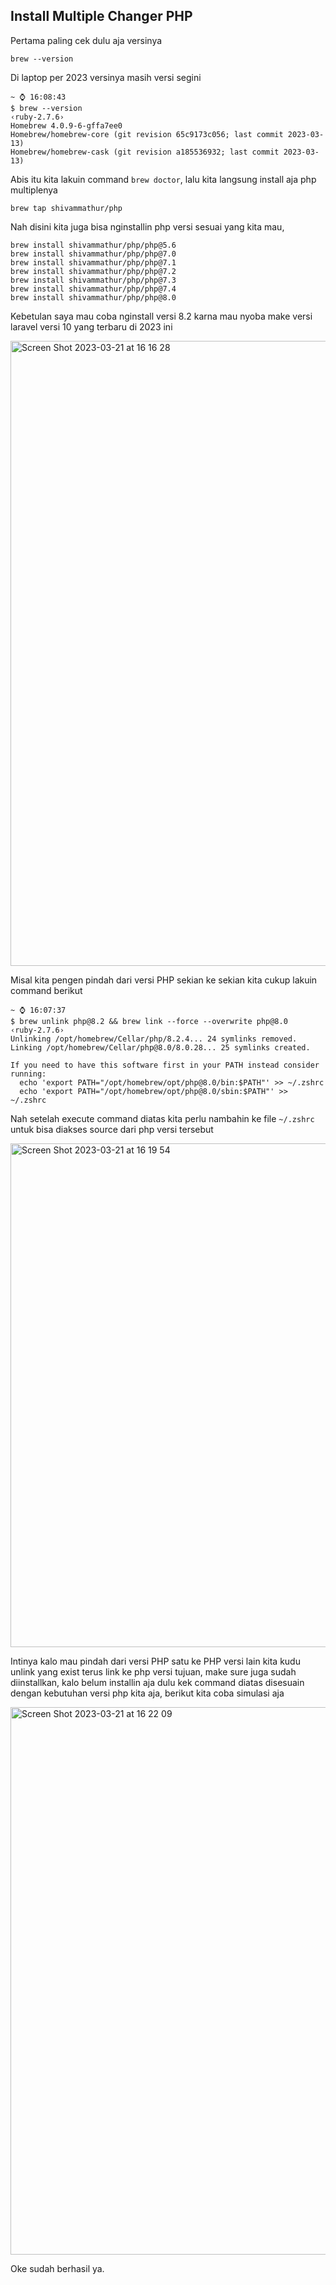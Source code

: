 ## Install Multiple Changer PHP
Pertama paling cek dulu aja versinya

`brew --version`

Di laptop per 2023 versinya masih versi segini

```shell
~ ⌚ 16:08:43
$ brew --version                                                                                           ‹ruby-2.7.6›
Homebrew 4.0.9-6-gffa7ee0
Homebrew/homebrew-core (git revision 65c9173c056; last commit 2023-03-13)
Homebrew/homebrew-cask (git revision a185536932; last commit 2023-03-13)
```

Abis itu kita lakuin command `brew doctor`, lalu kita langsung install aja php multiplenya

```shell
brew tap shivammathur/php
```

Nah disini kita juga bisa nginstallin php versi sesuai yang kita mau, 

```shell
brew install shivammathur/php/php@5.6
brew install shivammathur/php/php@7.0
brew install shivammathur/php/php@7.1
brew install shivammathur/php/php@7.2
brew install shivammathur/php/php@7.3
brew install shivammathur/php/php@7.4
brew install shivammathur/php/php@8.0
```

Kebetulan saya mau coba nginstall versi 8.2 karna mau nyoba make versi laravel versi 10 yang terbaru di 2023 ini

<img width="1000" alt="Screen Shot 2023-03-21 at 16 16 28" src="https://user-images.githubusercontent.com/98740335/226562752-041c0a8b-5c7d-4b31-b5f2-f1333bbcf26b.png">

Misal kita pengen pindah dari versi PHP sekian ke sekian kita cukup lakuin command berikut

```shell
~ ⌚ 16:07:37
$ brew unlink php@8.2 && brew link --force --overwrite php@8.0                                             ‹ruby-2.7.6›
Unlinking /opt/homebrew/Cellar/php/8.2.4... 24 symlinks removed.
Linking /opt/homebrew/Cellar/php@8.0/8.0.28... 25 symlinks created.

If you need to have this software first in your PATH instead consider running:
  echo 'export PATH="/opt/homebrew/opt/php@8.0/bin:$PATH"' >> ~/.zshrc
  echo 'export PATH="/opt/homebrew/opt/php@8.0/sbin:$PATH"' >> ~/.zshrc
```

Nah setelah execute command diatas kita perlu nambahin ke file `~/.zshrc` untuk bisa diakses source dari php versi tersebut

<img width="806" alt="Screen Shot 2023-03-21 at 16 19 54" src="https://user-images.githubusercontent.com/98740335/226563519-2646733d-5c88-40c8-b0de-d41a5ae29818.png">

Intinya kalo mau pindah dari versi PHP satu ke PHP versi lain kita kudu unlink yang exist terus link ke php versi tujuan, make sure juga sudah diinstallkan, kalo belum installin aja dulu kek command diatas disesuain dengan kebutuhan versi php kita aja, berikut kita coba simulasi aja 

<img width="876" alt="Screen Shot 2023-03-21 at 16 22 09" src="https://user-images.githubusercontent.com/98740335/226564131-23456b42-ff88-44fd-bdac-69fd76b3b578.png">

Oke sudah berhasil ya.
